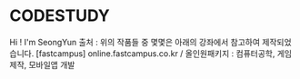 # CODESTUDY
Hi ! I'm SeongYun
출처 : 위의 작품들 중 몇몇은 아래의 강좌에서 참고하여 제작되었습니다. 
[fastcampus] online.fastcampus.co.kr / 올인원패키지 : 컴퓨터공학, 게임 제작, 모바일앱 개발
